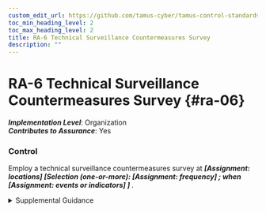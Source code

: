 ```yaml
---
custom_edit_url: https://github.com/tamus-cyber/tamus-control-standards/tree/main/content/tamus.edu/TAMUS_profile.yaml
toc_min_heading_level: 2
toc_max_heading_level: 2
title: RA-6 Technical Surveillance Countermeasures Survey
description: ""
---
```


# RA-6 Technical Surveillance Countermeasures Survey {#ra-06}

_**Implementation Level**_: Organization\
_**Contributes to Assurance**_: Yes

### Control

Employ a technical surveillance countermeasures survey at <strong title="ra-06_odp.01"> <em>[Assignment: locations]</em> </strong> <strong title="ra-06_odp.02"> <em>[Selection (one-or-more): <strong title="ra-06_odp.03"> <em>[Assignment: frequency]</em> </strong>; when <strong title="ra-06_odp.04"> <em>[Assignment: events or indicators]</em> </strong>]</em> </strong>.


<details><summary>Supplemental Guidance</summary>A technical surveillance countermeasures survey is a service provided by qualified personnel to detect the presence of technical surveillance devices and hazards and to identify technical security weaknesses that could be used in the conduct of a technical penetration of the surveyed facility. Technical surveillance countermeasures surveys also provide evaluations of the technical security posture of organizations and facilities and include visual, electronic, and physical examinations of surveyed facilities, internally and externally. The surveys also provide useful input for risk assessments and information regarding organizational exposure to potential adversaries.</details>
